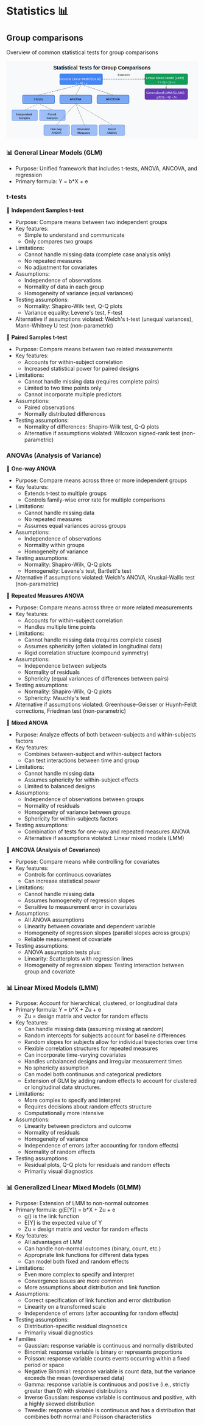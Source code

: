 # Statistics 📊

## Group comparisons
Overview of common statistical tests for group comparisons

![Group_comparisions](https://github.com/Melissa1909/neuroimaging-primer/blob/main/statistics/images/group-statistics.png)

### 📊 General Linear Models (GLM)

- Purpose: Unified framework that includes t-tests, ANOVA, ANCOVA, and regression 
- Primary formula: Y = b*X + e
  
###  t-tests
🔵 **Independent Samples t-test**
- Purpose: Compare means between two independent groups 
- Key features:  
  - Simple to understand and communicate 
  - Only compares two groups 
- Limitations:  
  - Cannot handle missing data (complete case analysis only) 
  - No repeated measures 
  - No adjustment for covariates 
- Assumptions:  
  - Independence of observations 
  - Normality of data in each group 
  - Homogeneity of variance (equal variances) 
- Testing assumptions:  
  - Normality: Shapiro-Wilk test, Q-Q plots 
  - Variance equality: Levene's test, F-test 
- Alternative if assumptions violated: Welch's t-test (unequal variances), Mann-Whitney U test (non-parametric) 
 
🔵 **Paired Samples t-test**
- Purpose: Compare means between two related measurements 
- Key features:  
  - Accounts for within-subject correlation 
  - Increased statistical power for paired designs 
- Limitations:  
  - Cannot handle missing data (requires complete pairs) 
  - Limited to two time points only 
  - Cannot incorporate multiple predictors 
- Assumptions:  
  - Paired observations 
  - Normally distributed differences 
- Testing assumptions:  
  - Normality of differences: Shapiro-Wilk test, Q-Q plots 
  - Alternative if assumptions violated: Wilcoxon signed-rank test (non-parametric) 

###  ANOVAs (Analysis of Variance)
🔵 **One-way ANOVA** 
- Purpose: Compare means across three or more independent groups 
- Key features:  
  - Extends t-test to multiple groups 
  - Controls family-wise error rate for multiple comparisons 
- Limitations:  
  - Cannot handle missing data 
  - No repeated measures 
  - Assumes equal variances across groups 
- Assumptions:  
  - Independence of observations 
  - Normality within groups 
  - Homogeneity of variance 
- Testing assumptions:  
  - Normality: Shapiro-Wilk, Q-Q plots 
  - Homogeneity: Levene's test, Bartlett's test 
- Alternative if assumptions violated: Welch's ANOVA, Kruskal-Wallis test (non-parametric) 

🔵 **Repeated Measures ANOVA** 
- Purpose: Compare means across three or more related measurements 
- Key features:  
  - Accounts for within-subject correlation 
  - Handles multiple time points 
- Limitations:  
  - Cannot handle missing data (requires complete cases) 
  - Assumes sphericity (often violated in longitudinal data) 
  - Rigid correlation structure (compound symmetry) 
- Assumptions:  
  - Independence between subjects 
  - Normality of residuals 
  - Sphericity (equal variances of differences between pairs) 
- Testing assumptions:  
  - Normality: Shapiro-Wilk, Q-Q plots 
  - Sphericity: Mauchly's test 
- Alternative if assumptions violated: Greenhouse-Geisser or Huynh-Feldt corrections, Friedman test (non-parametric) 

🔵 **Mixed ANOVA** 
- Purpose: Analyze effects of both between-subjects and within-subjects factors 
- Key features:  
  - Combines between-subject and within-subject factors 
  - Can test interactions between time and group  
- Limitations:  
  - Cannot handle missing data 
  - Assumes sphericity for within-subject effects 
  - Limited to balanced designs 
- Assumptions:  
  - Independence of observations between groups 
  - Normality of residuals 
  - Homogeneity of variance between groups 
  - Sphericity for within-subjects factors 
- Testing assumptions:  
  - Combination of tests for one-way and repeated measures ANOVA 
  - Alternative if assumptions violated: Linear mixed models (LMM) 

🔵 **ANCOVA (Analysis of Covariance)**
- Purpose: Compare means while controlling for covariates 
- Key features:  
  - Controls for continuous covariates 
  - Can increase statistical power 
- Limitations:  
  - Cannot handle missing data 
  - Assumes homogeneity of regression slopes 
  - Sensitive to measurement error in covariates 
- Assumptions:  
  - All ANOVA assumptions 
  - Linearity between covariate and dependent variable 
  - Homogeneity of regression slopes (parallel slopes across groups) 
  - Reliable measurement of covariate 
- Testing assumptions:  
  - ANOVA assumption tests plus: 
  - Linearity: Scatterplots with regression lines 
  - Homogeneity of regression slopes: Testing interaction between group and covariate 

### 📊 Linear Mixed Models (LMM)

- Purpose: Account for hierarchical, clustered, or longitudinal data 
- Primary formula: Y = b*X + Zu + e 
  - Zu = design matrix and vector for random effects  
- Key features:  
  - Can handle missing data (assuming missing at random) 
  - Random intercepts for subjects account for baseline differences 
  - Random slopes for subjects allow for individual trajectories over time 
  - Flexible correlation structures for repeated measures 
  - Can incorporate time-varying covariates 
  - Handles unbalanced designs and irregular measurement times 
  - No sphericity assumption 
  - Can model both continuous and categorical predictors 
  - Extension of GLM by adding random effects to account for clustered or longitudinal data structures. 
- Limitations:  
  - More complex to specify and interpret 
  - Requires decisions about random effects structure 
  - Computationally more intensive 
- Assumptions:  
  - Linearity between predictors and outcome 
  - Normality of residuals 
  - Homogeneity of variance 
  - Independence of errors (after accounting for random effects) 
  - Normality of random effects 
- Testing assumptions:  
  - Residual plots, Q-Q plots for residuals and random effects 
  - Primarily visual diagnostics 

### 📊 Generalized Linear Mixed Models (GLMM)

- Purpose: Extension of LMM to non-normal outcomes 
- Primary formula: g(E[Y]) = b*X + Zu + e 
  - g() is the link function 
  - E[Y] is the expected value of Y 
  - Zu = design matrix and vector for random effects  
- Key features:  
  - All advantages of LMM 
  - Can handle non-normal outcomes (binary, count, etc.) 
  - Appropriate link functions for different data types 
  - Can model both fixed and random effects 
- Limitations:  
  - Even more complex to specify and interpret 
  - Convergence issues are more common 
  - More assumptions about distribution and link function 
- Assumptions:  
  - Correct specification of link function and error distribution 
  - Linearity on a transformed scale 
  - Independence of errors (after accounting for random effects) 
- Testing assumptions:  
  - Distribution-specific residual diagnostics 
  - Primarily visual diagnostics
- Families 
  - Gaussian: response variable is continuous and normally distributed 
  - Binomial: response variable is binary or represents proportions 
  - Poisson: response variable counts events occurring within a fixed period or space 
  - Negative Binomial: response variable is count data, but the variance exceeds the mean (overdispersed data) 
  - Gamma: response variable is continuous and positive (i.e., strictly greater than 0) with skewed distributions 
  - Inverse Gaussian: response variable is continuous and positive, with a highly skewed distribution 
  - Tweedie: response variable is continuous and has a distribution that combines both normal and Poisson characteristics 
